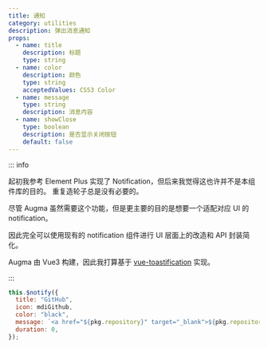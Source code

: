 ```yaml
---
title: 通知
category: utilities
description: 弹出消息通知
props:
  - name: title
    description: 标题
    type: string
  - name: color
    description: 颜色
    type: string
    acceptedValues: CSS3 Color
  - name: message
    type: string
    description: 消息内容
  - name: showClose
    type: boolean
    description: 是否显示关闭按钮
    default: false
---
```


::: info

起初我参考 Element Plus 实现了 Notification，但后来我觉得这也许并不是本组件库的目的。
重复造轮子总是没有必要的。

尽管 Augma 虽然需要这个功能，但是更主要的目的是想要一个适配对应 UI 的 notification。

因此完全可以使用现有的 notification 组件进行 UI 层面上的改造和 API 封装简化。

Augma 由 Vue3 构建，因此我打算基于 [vue-toastification](https://github.com/Maronato/vue-toastification) 实现。

:::

```js
this.$notify({
  title: "GitHub",
  icon: mdiGithub,
  color: "black",
  message: `<a href="${pkg.repository}" target="_blank">${pkg.repository}</a>`,
  duration: 0,
});
```
